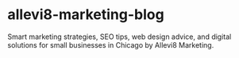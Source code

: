 # allevi8-marketing-blog
Smart marketing strategies, SEO tips, web design advice, and digital solutions for small businesses in Chicago by Allevi8 Marketing.
